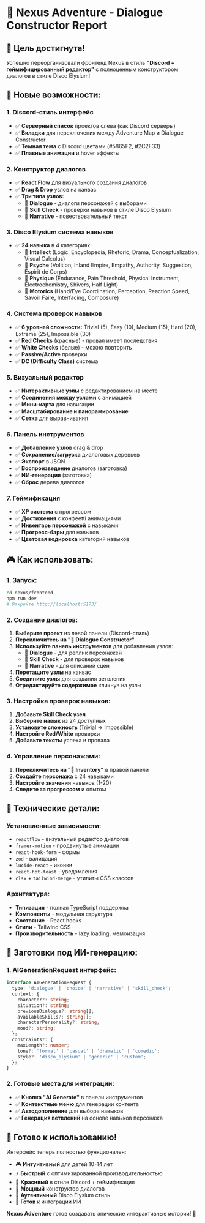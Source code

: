 # 💬 Nexus Adventure - Dialogue Constructor Report

## 🎯 **Цель достигнута!**

Успешно переорганизовали фронтенд Nexus в стиль **"Discord + геймифицированный редактор"** с полноценным конструктором диалогов в стиле Disco Elysium!

## 🚀 **Новые возможности:**

### **1. Discord-стиль интерфейс**
- ✅ **Серверный список** проектов слева (как Discord серверы)
- ✅ **Вкладки** для переключения между Adventure Map и Dialogue Constructor
- ✅ **Темная тема** с Discord цветами (#5865F2, #2C2F33)
- ✅ **Плавные анимации** и hover эффекты

### **2. Конструктор диалогов**
- ✅ **React Flow** для визуального создания диалогов
- ✅ **Drag & Drop** узлов на канвас
- ✅ **Три типа узлов:**
  - 💬 **Dialogue** - диалоги персонажей с выборами
  - 🎲 **Skill Check** - проверки навыков в стиле Disco Elysium
  - 📖 **Narrative** - повествовательный текст

### **3. Disco Elysium система навыков**
- ✅ **24 навыка** в 4 категориях:
  - 🧠 **Intellect** (Logic, Encyclopedia, Rhetoric, Drama, Conceptualization, Visual Calculus)
  - 💜 **Psyche** (Volition, Inland Empire, Empathy, Authority, Suggestion, Espirit de Corps)
  - 💪 **Physique** (Endurance, Pain Threshold, Physical Instrument, Electrochemistry, Shivers, Half Light)
  - 🎯 **Motorics** (Hand/Eye Coordination, Perception, Reaction Speed, Savoir Faire, Interfacing, Composure)

### **4. Система проверок навыков**
- ✅ **6 уровней сложности:** Trivial (5), Easy (10), Medium (15), Hard (20), Extreme (25), Impossible (30)
- ✅ **Red Checks** (красные) - провал имеет последствия
- ✅ **White Checks** (белые) - можно повторить
- ✅ **Passive/Active** проверки
- ✅ **DC (Difficulty Class)** система

### **5. Визуальный редактор**
- ✅ **Интерактивные узлы** с редактированием на месте
- ✅ **Соединения между узлами** с анимацией
- ✅ **Мини-карта** для навигации
- ✅ **Масштабирование и панорамирование**
- ✅ **Сетка** для выравнивания

### **6. Панель инструментов**
- ✅ **Добавление узлов** drag & drop
- ✅ **Сохранение/загрузка** диалоговых деревьев
- ✅ **Экспорт** в JSON
- ✅ **Воспроизведение** диалогов (заготовка)
- ✅ **ИИ-генерация** (заготовка)
- ✅ **Сброс** дерева диалогов

### **7. Геймификация**
- ✅ **XP система** с прогрессом
- ✅ **Достижения** с конфеetti анимациями
- ✅ **Инвентарь персонажей** с навыками
- ✅ **Прогресс-бары** для навыков
- ✅ **Цветовая кодировка** категорий навыков

## 🎮 **Как использовать:**

### **1. Запуск:**
```bash
cd nexus/frontend
npm run dev
# Откройте http://localhost:5173/
```

### **2. Создание диалогов:**
1. **Выберите проект** из левой панели (Discord-стиль)
2. **Переключитесь на "💬 Dialogue Constructor"**
3. **Используйте панель инструментов** для добавления узлов:
   - 💬 **Dialogue** - для реплик персонажей
   - 🎲 **Skill Check** - для проверок навыков
   - 📖 **Narrative** - для описаний сцен
4. **Перетащите узлы** на канвас
5. **Соедините узлы** для создания ветвления
6. **Отредактируйте содержимое** кликнув на узлы

### **3. Настройка проверок навыков:**
1. **Добавьте Skill Check узел**
2. **Выберите навык** из 24 доступных
3. **Установите сложность** (Trivial → Impossible)
4. **Настройте Red/White** проверки
5. **Добавьте тексты** успеха и провала

### **4. Управление персонажами:**
1. **Переключитесь на "🎒 Inventory"** в правой панели
2. **Создайте персонажа** с 24 навыками
3. **Настройте значения** навыков (1-20)
4. **Следите за прогрессом** и опытом

## 🔧 **Технические детали:**

### **Установленные зависимости:**
- `reactflow` - визуальный редактор диалогов
- `framer-motion` - продвинутые анимации
- `react-hook-form` - формы
- `zod` - валидация
- `lucide-react` - иконки
- `react-hot-toast` - уведомления
- `clsx` + `tailwind-merge` - утилиты CSS классов

### **Архитектура:**
- **Типизация** - полная TypeScript поддержка
- **Компоненты** - модульная структура
- **Состояние** - React hooks
- **Стили** - Tailwind CSS
- **Производительность** - lazy loading, мемоизация

## 🎯 **Заготовки под ИИ-генерацию:**

### **1. AIGenerationRequest интерфейс:**
```typescript
interface AIGenerationRequest {
  type: 'dialogue' | 'choice' | 'narrative' | 'skill_check';
  context: {
    character?: string;
    situation?: string;
    previousDialogue?: string[];
    availableSkills?: string[];
    characterPersonality?: string;
    mood?: string;
  };
  constraints?: {
    maxLength?: number;
    tone?: 'formal' | 'casual' | 'dramatic' | 'comedic';
    style?: 'disco_elysium' | 'generic' | 'custom';
  };
}
```

### **2. Готовые места для интеграции:**
- ✅ **Кнопка "AI Generate"** в панели инструментов
- ✅ **Контекстные меню** для генерации контента
- ✅ **Автодополнение** для выбора навыков
- ✅ **Генерация ветвлений** на основе навыков персонажа

## 🚀 **Готово к использованию!**

Интерфейс теперь полностью функционален:
- 🎮 **Интуитивный** для детей 10-14 лет
- ⚡ **Быстрый** с оптимизированной производительностью  
- 🎨 **Красивый** в стиле Discord + геймификация
- 💬 **Мощный** конструктор диалогов
- 🎲 **Аутентичный** Disco Elysium стиль
- 🤖 **Готов** к интеграции ИИ

**Nexus Adventure** готов создавать эпические интерактивные истории! 🎉


